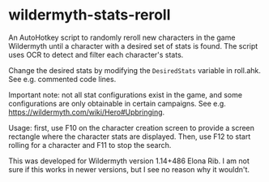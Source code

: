 # wildermyth-stats-reroll

An AutoHotkey script to randomly reroll new characters in the game Wildermyth until a character with a desired set of stats is found. The script uses OCR to detect and filter each character's stats.

Change the desired stats by modifying the `DesiredStats` variable in roll.ahk. See e.g. commented code lines.

Important note: not all stat configurations exist in the game, and some configurations are only obtainable in certain campaigns. See e.g. https://wildermyth.com/wiki/Hero#Upbringing.

Usage: first, use F10 on the character creation screen to provide a screen rectangle where the character stats are displayed. Then, use F12 to start rolling for a character and F11 to stop the search.

This was developed for Wildermyth version 1.14+486 Elona Rib. I am not sure if this works in newer versions, but I see no reason why it wouldn't.